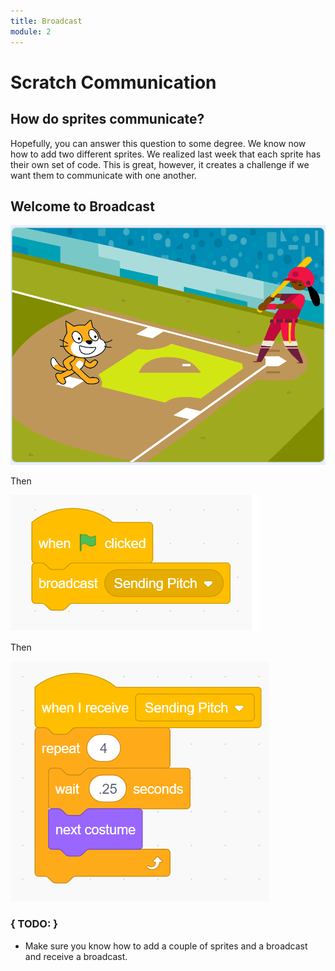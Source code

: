 ```yaml
---
title: Broadcast
module: 2
---
```


# Scratch Communication

## How do sprites communicate?

Hopefully, you can answer this question to some degree. We know now how to add two different sprites. We realized last week that each sprite has their own set of code.  This is great, however, it creates a challenge if we want them to communicate with one another.


## Welcome to Broadcast

![Image of two Sprites](../imgs/broadcast.png)

Then

![Send a Broadcast](../imgs/Send.png)

Then

![Receive a Broadcast](../imgs/Receive.png)




### { TODO: }

- Make sure you know how to add a couple of sprites and a broadcast and receive a broadcast.
```

